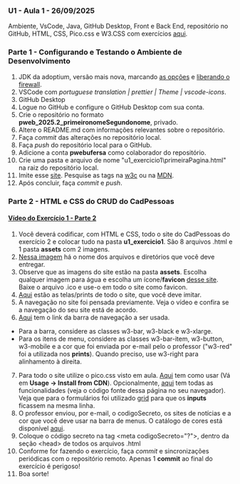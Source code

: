 ### U1 - Aula 1 - 26/09/2025  
Ambiente, VsCode, Java, GitHub Desktop, Front e Back End, repositório no GitHub, HTML, CSS, Pico.css e W3.CSS com exercícios [aqui](unidade1/aula1.md).

### Parte 1 - Configurando e Testando o Ambiente de Desenvolvimento

1. JDK da adoptium, versão mais nova, marcando [as opções](https://drive.google.com/open?id=1BMqLvV0vZPz728qvQq2JVdf9McBGN9PY) e [liberando o firewall](https://drive.google.com/open?id=1BTl2hp2ZlEhAVqhpDfMOC0SY4ztLtMzs).
2. VSCode com _portuguese translation | prettier | Theme | vscode-icons_.
4. GitHub Desktop
5. Logue no GitHub e configure o GitHub Desktop com sua conta.
8. Crie o repositório no formato **pweb_2025.2_primeironomeSegundonome**, privado.
9. Altere o README.md com informações relevantes sobre o repositório.
10. Faça _commit_ das alterações no repositório local.
11. Faça _push_ do repositório local para o GitHub.
12. Adicione a conta **pwebufersa** como colaborador do repositório.
13. Crie uma pasta e arquivo de nome "u1_exercicio1\primeiraPagina.html" na raiz do repositório local.
14. Imite esse [site](u1_exercicio1_pt1.jpg). Pesquise as tags na [w3c](https://www.w3schools.com/TAGS/default.ASP) ou na [MDN](https://developer.mozilla.org/pt-BR/docs/Web/HTML).
15. Após concluir, faça _commit_ e _push_.

### Parte 2 - HTML e CSS do CRUD do CadPessoas

#### [Vídeo do Exercício 1 - Parte 2](https://drive.google.com/open?id=1HLZuWCmoeq_b6CRcjcqzdZrxc78DHI8Q)

1. Você deverá codificar, com HTML e CSS, todo o site do CadPessoas do exercício 2 e colocar tudo na pasta **u1_exercicio1**. São 8 arquivos .html e 1 pasta **assets** com 2 imagens.
2. [Nessa imagem](u1_exercicio1_pt2_estruturaDir.jpg) há o nome dos arquivos e diretórios que você deve entregar.
3. Observe que as imagens do site estão na pasta **assets**. Escolha qualquer imagem para água e escolha um ícone/**favicon** [desse site](https://icon-icons.com). Baixe o arquivo .ico e use-o em todo o site como favicon.
4. [Aqui](telasDoSite) estão as telas/prints de todo o site, que você deve imitar.
5. A navegação no site foi pensada previamente. Veja o vídeo e confira se a navegação do seu site está de acordo.
6. [Aqui](https://www.w3schools.com/w3css/w3css_navigation.asp) tem o link da barra de navegação a ser usada.

- Para a barra, considere as classes w3-bar, w3-black e w3-xlarge.
- Para os itens de menu, considere as classes w3-bar-item, w3-button, w3-mobile e a cor que foi enviada por e-mail pelo o professor ("w3-red" foi a utilizada nos **prints**). Quando preciso, use w3-right para alinhamento à direita.

7. Para todo o site utilize o pico.css visto em aula. [Aqui](https://github.com/picocss/pico#usage) tem como usar (Vá em **Usage -> Install from CDN**). Opcionalmente, [aqui](https://picocss.com/examples/preview/) tem todas as funcionalidades (veja o código fonte dessa página no seu navegador). Veja que para o formulários foi utilizado [grid](https://picocss.com/docs/grid.html) para que os **inputs** ficassem na mesma linha.
8. O professor enviou, por e-mail, o codigoSecreto, os sites de notícias e a cor que você deve usar na barra de menus. O catálogo de cores está disponível [aqui](https://www.w3schools.com/w3css/w3css_colors.asp).
9. Coloque o código secreto na tag \<meta codigoSecreto="?">, dentro da seção \<head> de todos os arquivos .html
10. Conforme for fazendo o exercício, faça _commit_ e sincronizações periódicas com o repositório remoto. Apenas 1 **commit** ao final do exercício é perigoso!
11. Boa sorte!
